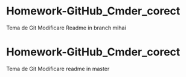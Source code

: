 # Homework-GitHub_Cmder_corectTema de GitModificare Readme in branch mihai
# Homework-GitHub_Cmder_corectTema de GitModificare readme in master
